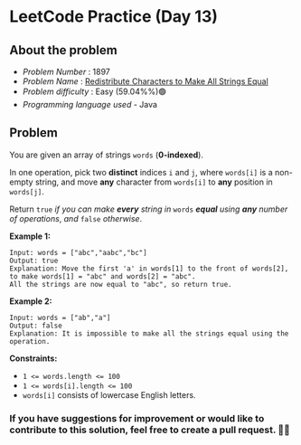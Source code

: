 # LeetCode Practice  (Day 13)


## About the problem
- *Problem Number* : 1897
- *Problem Name* : [Redistribute Characters to Make All Strings Equal](https://leetcode.com/problems/redistribute-characters-to-make-all-strings-equal/description/ "https://leetcode.com/problems/redistribute-characters-to-make-all-strings-equal/description/")
- *Problem difficulty* : Easy (59.04%%)🟢
- *Programming language used* - Java

## Problem



You are given an array of strings  `words`  (**0-indexed**).

In one operation, pick two  **distinct**  indices  `i`  and  `j`, where  `words[i]`  is a non-empty string, and move  **any**  character from  `words[i]`  to  **any**  position in  `words[j]`.

Return  `true`  _if you can make **every**  string in_ `words` _**equal** using  **any**  number of operations_, _and_ `false`  _otherwise_.

**Example 1:**

```
Input: words = ["abc","aabc","bc"]
Output: true
Explanation: Move the first 'a' in words[1] to the front of words[2],
to make words[1] = "abc" and words[2] = "abc".
All the strings are now equal to "abc", so return true.
```

**Example 2:**

```
Input: words = ["ab","a"]
Output: false
Explanation: It is impossible to make all the strings equal using the operation.
```

**Constraints:**

-   `1 <= words.length <= 100`
-   `1 <= words[i].length <= 100`
-   `words[i]`  consists of lowercase English letters.

### If you have suggestions for improvement or would like to contribute to this solution, feel free to create a pull request. 🙌😇
